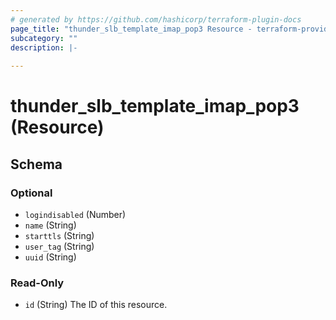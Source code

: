 ```yaml
---
# generated by https://github.com/hashicorp/terraform-plugin-docs
page_title: "thunder_slb_template_imap_pop3 Resource - terraform-provider-thunder"
subcategory: ""
description: |-
  
---
```


# thunder_slb_template_imap_pop3 (Resource)





<!-- schema generated by tfplugindocs -->
## Schema

### Optional

- `logindisabled` (Number)
- `name` (String)
- `starttls` (String)
- `user_tag` (String)
- `uuid` (String)

### Read-Only

- `id` (String) The ID of this resource.


